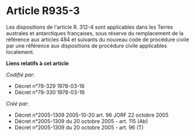 # Article R935-3

Les dispositions de l'article R. 312-4 sont applicables dans les Terres australes et antarctiques françaises, sous réserve du
remplacement de la référence aux articles 484 et suivants du nouveau code de procédure civile par une référence aux
dispositions de procédure civile applicables localement.

**Liens relatifs à cet article**

_Codifié par_:

  - Décret n°78-329 1978-03-16
  - Décret n°78-330 1978-03-16

_Créé par_:

  - Décret n°2005-1309 2005-10-20 art. 96 JORF 22 octobre 2005
  - Décret n°2005-1309 du 20 octobre 2005 - art. 115 (Ab)
  - Décret n°2005-1309 du 20 octobre 2005 - art. 96 (T)
